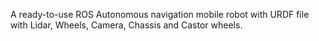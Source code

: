 A ready-to-use ROS Autonomous navigation mobile robot with URDF file with Lidar, Wheels, Camera, Chassis and Castor wheels.
